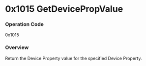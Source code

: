 # 0x1015 GetDevicePropValue

### Operation Code

0x1015

### Overview

Return the Device Property value for the specified Device Property.
